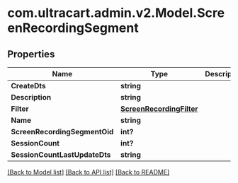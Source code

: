 # com.ultracart.admin.v2.Model.ScreenRecordingSegment
## Properties

Name | Type | Description | Notes
------------ | ------------- | ------------- | -------------
**CreateDts** | **string** |  | [optional] 
**Description** | **string** |  | [optional] 
**Filter** | [**ScreenRecordingFilter**](ScreenRecordingFilter.md) |  | [optional] 
**Name** | **string** |  | [optional] 
**ScreenRecordingSegmentOid** | **int?** |  | [optional] 
**SessionCount** | **int?** |  | [optional] 
**SessionCountLastUpdateDts** | **string** |  | [optional] 


[[Back to Model list]](../README.md#documentation-for-models) [[Back to API list]](../README.md#documentation-for-api-endpoints) [[Back to README]](../README.md)


